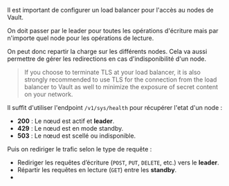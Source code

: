 
Il est important de configurer un load balancer pour l'accès au nodes de Vault. 

On doit passer par le leader pour toutes les opérations d'écriture mais par n'importe quel node pour les opérations de lecture. 

On peut donc repartir la charge sur les différents nodes. Cela va aussi permettre de gérer les redirections en cas d'indisponibilité d'un node. 

> If you choose to terminate TLS at your load balancer, it is also strongly recommended to use TLS for the connection from the load balancer to Vault as well to minimize the exposure of secret content on your network.

Il suffit d'utiliser l'endpoint `/v1/sys/health`  pour récupérer l'etat d'un node :
- **200** : Le nœud est actif et **leader**.
- **429** : Le nœud est en mode standby.
- **503** : Le nœud est scellé ou indisponible.

Puis on rediriger le trafic selon le type de requête : 
- Rediriger les requêtes d’écriture (`POST`, `PUT`, `DELETE`, etc.) vers le **leader**.
- Répartir les requêtes en lecture (`GET`) entre les **standby**.
- 